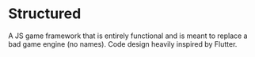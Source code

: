 # Structured
A JS game framework that is entirely functional and is meant to replace a bad game engine (no names).
Code design heavily inspired by Flutter.
